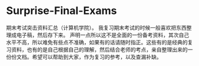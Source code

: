 # Surprise-Final-Exams
期末考试突击资料汇总（计算机学院）。
我复习期末考试的时候一般喜欢把东西整理成电子稿，然后存下来。
声明一点所以这不是全面的一份备考资料，其次自己水平不高，所以难免有些点不准确，如果有的话请随时指正。这些有的是经典的复习资料，也有的是自己根据自己的理解，然后结合老师的考点，亲自整理出来的一份份文档。希望可以帮助到大家，作为复习的参考，以及查漏补缺。
